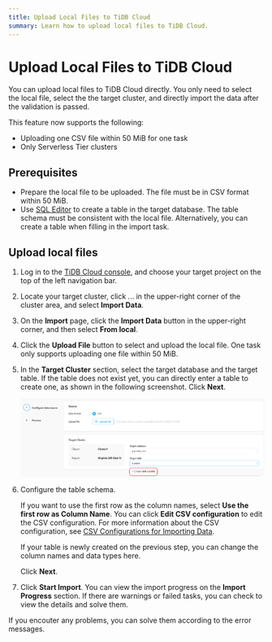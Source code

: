 ```yaml
---
title: Upload Local Files to TiDB Cloud
summary: Learn how to upload local files to TiDB Cloud.
---
```


# Upload Local Files to TiDB Cloud

You can upload local files to TiDB Cloud directly. You only need to select the local file, select the the target cluster, and directly import the data after the validation is passed.

This feature now supports the following:

- Uploading one CSV file within 50 MiB for one task
- Only Serverless Tier clusters

## Prerequisites

- Prepare the local file to be uploaded. The file must be in CSV format within 50 MiB.
- Use [SQL Editor](/develop/dev-guide-tidb-crud-sql.md#explore-sql-with-tidb) to create a table in the target database. The table schema must be consistent with the local file. Alternatively, you can create a table when filling in the import task.

## Upload local files

1. Log in to the [TiDB Cloud console](https://tidbcloud.com/console/clusters), and choose your target project on the top of the left navigation bar.

2. Locate your target cluster, click ... in the upper-right corner of the cluster area, and select **Import Data**.

3. On the **Import** page, click the **Import Data** button in the upper-right corner, and then select **From local**.

4. Click the **Upload File** button to select and upload the local file. One task only supports uploading one file within 50 MiB.

5. In the **Target Cluster** section, select the target database and the target table. If the table does not exist yet, you can directly enter a table to create one, as shown in the following screenshot. Click **Next**.

    ![Upload local files](/media/tidb-cloud/tidb-cloud-upload-local-files.png)

6. Configure the table schema.

    If you want to use the first row as the column names, select **Use the first row as Column Name**. You can click **Edit CSV configuration** to edit the CSV configuration. For more information about the CSV configuration, see [CSV Configurations for Importing Data](/tidb-cloud/naming-conventions-for-data-import.md).

    If your table is newly created on the previous step, you can change the column names and data types here.

    Click **Next**.

7. Click **Start Import**. You can view the import progress on the **Import Progress** section. If there are warnings or failed tasks, you can check to view the details and solve them.

If you encouter any problems, you can solve them according to the error messages.
